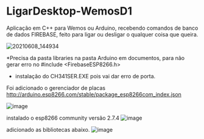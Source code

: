 
# LigarDesktop-WemosD1
 Aplicação em C++ para Wemos ou Arduino, recebendo comandos de banco de dados FIREBASE, feito para ligar ou desligar o qualquer coisa que queira.

![20210608_144934](https://user-images.githubusercontent.com/64553168/121250360-075d7f80-c87c-11eb-8a8a-8d290aed8513.jpg)

*Precisa da pasta libraries na pasta Arduino em documentos, para não gerar erro no #include <FirebaseESP8266.h>
* instalação do CH341SER.EXE pois vai dar erro de porta.

Foi adicionado o gerenciador de placas http://arduino.esp8266.com/stable/package_esp8266com_index.json

![image](https://user-images.githubusercontent.com/64553168/157466431-2cf2a6a3-bbd2-4cd5-9621-f7666c5ec74d.png)

instalado o esp8266 community versão 2.7.4
![image](https://user-images.githubusercontent.com/64553168/157466865-2a529cab-d21b-40e9-b0f4-5149e9da28c5.png)

adicionado as bibliotecas abaixo.
![image](https://user-images.githubusercontent.com/64553168/157467322-c64a339a-4867-4e1c-9007-abba81243c5e.png)


